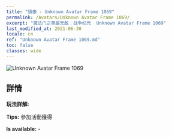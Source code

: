 ```yaml
---
title: "頭像 - Unknown Avatar Frame 1069"
permalink: /Avatars/Unknown Avatar Frame 1069/
excerpt: "魔法门之英雄无敌：战争纪元  Unknown Avatar Frame 1069"
last_modified_at: 2021-06-30
locale: cn
ref: "Unknown Avatar Frame 1069.md"
toc: false
classes: wide
---
```

 ![Unknown Avatar Frame 1069](/images/a/avatarFrame_69.png)

## 詳情

 **玩法詳解:**  

 **Tips:** 參加活動獲得 

 **Is available:**  - 

